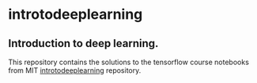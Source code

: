 # introtodeeplearning
## Introduction to deep learning.

This repository contains the solutions to the tensorflow course notebooks from MIT [introtodeeplearning](https://github.com/aamini/introtodeeplearning) repository.
